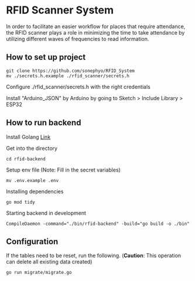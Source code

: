 # RFID Scanner System

In order to facilitate an easier workflow for places that require attendance, the RFID scanner plays a role in minimizing the time to take attendance by utilizing different waves of frequencies to read information.

## How to set up project

```
git clone https://github.com/sonephyo/RFID_System
mv ./secrets.h.example ./rfid_scanner/secrets.h
```

Configure ./rfid_scanner/secrets.h with the right credentials

Install "Arduino_JSON" by Arduino by going to Sketch > Include Library > ESP32

## How to run backend

Install Golang [Link](https://go.dev/doc/install)

Get into the directory
```
cd rfid-backend
```

Setup env file (Note: Fill in the secret variables)
```
mv .env.example .env
```

Installing dependencies
```
go mod tidy
```

Starting backend in development
```
CompileDaemon -command="./bin/rfid-backend" -build="go build -o ./bin"
```


## Configuration
If the tables need to be reset, run the following. (**Caution**: This operation can delete all existing data created)
```
go run migrate/migrate.go
```